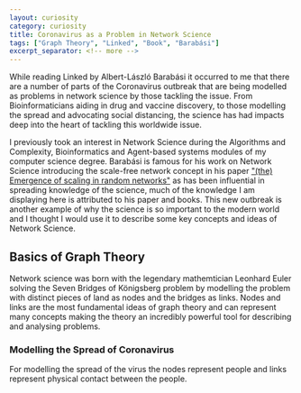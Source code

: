 ```yaml
---
layout: curiosity
category: curiosity
title: Coronavirus as a Problem in Network Science
tags: ["Graph Theory", "Linked", "Book", "Barabási"]
excerpt_separator: <!-- more -->
---
```


While reading Linked by Albert-László Barabási it occurred to me that there are a number of parts of the Coronavirus outbreak that are being modelled as problems in network science by those tackling the issue. From Bioinformaticians aiding in drug and vaccine discovery, to those modelling the spread and advocating social distancing, the science has had impacts deep into the heart of tackling this worldwide issue.

<!-- more -->

I previously took an interest in Network Science during the Algorithms and Complexity, Bioinformatics and Agent-based systems modules of my computer science degree. Barabási is famous for his work on Network Science introducing the scale-free network concept in his paper ["(the) Emergence of scaling in random networks"](https://science.sciencemag.org/content/286/5439/509.full) as has been influential in spreading knowledge of the science, much of the knowledge I am displaying here is attributed to his paper and books. This new outbreak is another example of why the science is so important to the modern world and I thought I would use it to describe some key concepts and ideas of Network Science.

## Basics of Graph Theory

Network science was born with the legendary mathemtician Leonhard Euler solving the Seven Bridges of Königsberg problem by modelling the problem with distinct pieces of land as nodes and the bridges as links. <!-- find a picture --> Nodes and links are the most fundamental ideas of graph theory and can represent many concepts making the theory an incredibly powerful tool for describing and analysing problems.

<!-- talk about the seven bridges shortly -->

### Modelling the Spread of Coronavirus

For modelling the spread of the virus the nodes represent people and links represent physical contact between the people. 
